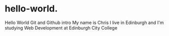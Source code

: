 # hello-world.
Hello World Git and Github intro
My name is Chris I live in Edinburgh and I'm studying Web Development at Edinburgh City College
